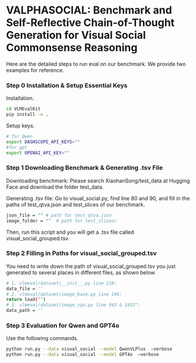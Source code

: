 # VALPHASOCIAL: Benchmark and Self-Reflective Chain-of-Thought Generation for Visual Social Commonsense Reasoning

Here are the detailed steps to run eval on our benchmark. We provide two examples for reference.
### Step 0 Installation & Setup Essential Keys
Installation.
```bash
cd VLMEvalKit
pip install -e .
```

Setup keys.
```bash
# for Qwen
export DASHSCOPE_API_KEYS=""
#for gpt
export OPENAI_API_KEY=""
```

### Step 1 Downloading Benchmark & Generating .tsv File
Downloading benchmark:
Please search XiaohanSong/test_data at Hugging Face and download the folder test_data.

Generating .tsv file:
Go to visual_social.py, find line 80 and 90, and fill in the paths of test_qtva.json and test_slices of our benchmark. 
```bash
json_file = "" # path for test_qtva.json  
image_folder = ""  # path for test_slices/
```
Then, run this script and you will get a .tsv file called visual_social_grouped.tsv.

### Step 2 Filling in Paths for visual_social_grouped.tsv
You need to write down the path of visual_social_grouped.tsv you just generated to several places in different files, as shown below.
```bash
# 1. vlmeval/dataset/__init__.py line 218:
data_file = ''
# 2. vlmeval/dataset/image_base.py line 146:
return load("")
# 3. vlmeval/dataset/image_vqa.py line 943 & 1452":
data_path = ''
```
### Step 3 Evaluation for Qwen and GPT4o
Use the following commands.
```bash
python run.py --data visual_social --model QwenVLPlus  —verbose
python run.py --data visual_social --model GPT4o  —verbose
```
